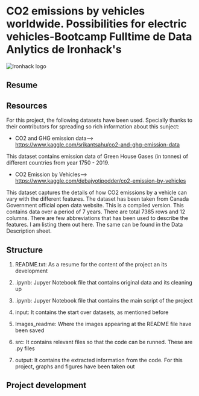 # CO2 emissions by vehicles worldwide. Possibilities for electric vehicles-Bootcamp Fulltime de Data Anlytics de Ironhack's

![Ironhack logo](https://www.fundacionuniversia.net/wp-content/uploads/2017/09/ironhack_logo.jpg)

## Resume


## Resources
For this project, the following datasets have been used. Specially thanks to their contributors for spreading so rich information about this sunject:

* CO2 and GHG emission data--> https://www.kaggle.com/srikantsahu/co2-and-ghg-emission-data

This dataset contains emission data of Green House Gases (in tonnes) of different countries from year 1750 - 2019.

* CO2 Emission by Vehicles--> https://www.kaggle.com/debajyotipodder/co2-emission-by-vehicles

This dataset captures the details of how CO2 emissions by a vehicle can vary with the different features. The dataset has been taken from Canada Government official open data website. This is a compiled version. This contains data over a period of 7 years.
There are total 7385 rows and 12 columns. There are few abbreviations that has been used to describe the features. I am listing them out here. The same can be found in the Data Description sheet.


## Structure

1) README.txt: As a resume for the content of the project an its development

2) .ipynb: Jupyer Notebook file that contains original data and its cleaning up

3) .ipynb: Jupyer Notebook file that contains the main script of the project

3) input: It contains the start over datasets, as mentioned before

4) Images_readme: Where the images appearing at the README file have been saved

5) src: It contains relevant files so that the code can be runned. These are .py files

6) output: It contains the extracted information from the code. For this project, graphs and figures have been taken out

## Project development